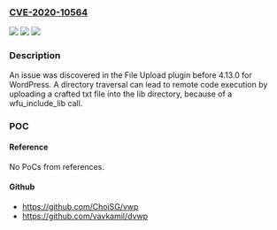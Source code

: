 ### [CVE-2020-10564](https://cve.mitre.org/cgi-bin/cvename.cgi?name=CVE-2020-10564)
![](https://img.shields.io/static/v1?label=Product&message=n%2Fa&color=blue)
![](https://img.shields.io/static/v1?label=Version&message=n%2Fa&color=blue)
![](https://img.shields.io/static/v1?label=Vulnerability&message=n%2Fa&color=brighgreen)

### Description

An issue was discovered in the File Upload plugin before 4.13.0 for WordPress. A directory traversal can lead to remote code execution by uploading a crafted txt file into the lib directory, because of a wfu_include_lib call.

### POC

#### Reference
No PoCs from references.

#### Github
- https://github.com/ChoiSG/vwp
- https://github.com/vavkamil/dvwp

